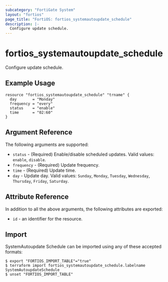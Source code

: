 ```yaml
---
subcategory: "FortiGate System"
layout: "fortios"
page_title: "FortiOS: fortios_systemautoupdate_schedule"
description: |-
  Configure update schedule.
---
```


# fortios_systemautoupdate_schedule
Configure update schedule.

## Example Usage

```hcl
resource "fortios_systemautoupdate_schedule" "trname" {
  day       = "Monday"
  frequency = "every"
  status    = "enable"
  time      = "02:60"
}
```

## Argument Reference

The following arguments are supported:

* `status` - (Required) Enable/disable scheduled updates. Valid values: `enable`, `disable`.
* `frequency` - (Required) Update frequency.
* `time` - (Required) Update time.
* `day` - Update day. Valid values: `Sunday`, `Monday`, `Tuesday`, `Wednesday`, `Thursday`, `Friday`, `Saturday`.


## Attribute Reference

In addition to all the above arguments, the following attributes are exported:
* `id` - an identifier for the resource.

## Import

SystemAutoupdate Schedule can be imported using any of these accepted formats:
```
$ export "FORTIOS_IMPORT_TABLE"="true"
$ terraform import fortios_systemautoupdate_schedule.labelname SystemAutoupdateSchedule
$ unset "FORTIOS_IMPORT_TABLE"
```
